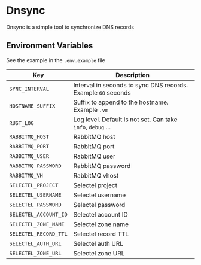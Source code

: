 # Dnsync

Dnsync is a simple tool to synchronize DNS records 

## Environment Variables

See the example in the `.env.example` file

| Key                   | Description                                                   |
|-----------------------|---------------------------------------------------------------|
| `SYNC_INTERVAL`       | Interval in seconds to sync DNS records. Example `60` seconds |
| `HOSTNAME_SUFFIX`     | Suffix to append to the hostname. Example `.vm`               |
| `RUST_LOG`            | Log level. Default is not set. Can take `info`, `debug` ...   |
| `RABBITMQ_HOST`       | RabbitMQ host                                                 |
| `RABBITMQ_PORT`       | RabbitMQ port                                                 |
| `RABBITMQ_USER`       | RabbitMQ user                                                 |
| `RABBITMQ_PASSWORD`   | RabbitMQ password                                             |
| `RABBITMQ_VH`         | RabbitMQ vhost                                                |
| `SELECTEL_PROJECT`    | Selectel project                                              |
| `SELECTEL_USERNAME`   | Selectel username                                             |
| `SELECTEL_PASSWORD`   | Selectel password                                             |
| `SELECTEL_ACCOUNT_ID` | Selectel account ID                                           |
| `SELECTEL_ZONE_NAME`  | Selectel zone name                                            |
| `SELECTEL_RECORD_TTL` | Selectel record TTL                                           |
| `SELECTEL_AUTH_URL`   | Selectel auth URL                                             |
| `SELECTEL_ZONE_URL`   | Selectel zone URL                                             |

